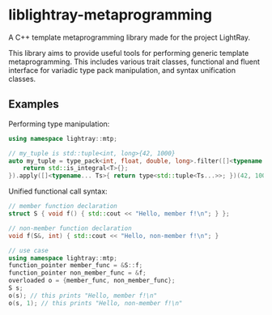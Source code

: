 # liblightray-metaprogramming

A C++ template metaprogramming library made for the project LightRay.

This library aims to provide useful tools for performing generic template
metaprogramming. This includes various trait classes, functional and fluent
interface for variadic type pack manipulation, and syntax unification classes.

## Examples

Performing type manipulation:

```c++
using namespace lightray::mtp;

// my_tuple is std::tuple<int, long>{42, 1000}
auto my_tuple = type_pack<int, float, double, long>.filter([]<typename T>{
    return std::is_integral<T>{};
}).apply([]<typename... Ts>{ return type<std::tuple<Ts...>>; })(42, 1000);
```

Unified functional call syntax:

```c++
// member function declaration
struct S { void f() { std::cout << "Hello, member f!\n"; } };

// non-member function declaration
void f(S&, int) { std::cout << "Hello, non-member f!\n"; }

// use case
using namespace lightray::mtp;
function_pointer member_func = &S::f;
function_pointer non_member_func = &f;
overloaded o = {member_func, non_member_func};
S s;
o(s); // this prints "Hello, member f!\n"
o(s, 1); // this prints "Hello, non-member f!\n"
```

